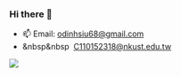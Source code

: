 ### Hi there 👋

<!-- - 🔭 I’m currently a student. -->
- 📫 Email: odinhsiu68@gmail.com
- &nbsp&nbsp&nbsp; C110152318@nkust.edu.tw


<!-- ![visitors](https://visitor-badge.glitch.me/badge?page_id=odinx123&left_color=green&right_color=red) -->

<img src="https://leetcard.jacoblin.cool/odinx123?theme=unicorn" />
<!--
![Leetcode Stats](https://leetcard.jacoblin.cool/odinx123?theme=unicorn) // now use
![Leetcode Stats](https://leetcard.jacoblin.cool/odinx123?ext=heatmap)
<img src="https://stats.justsong.cn/api/leetcode/?username=odinx123&theme=light" width="49%" />
-->

<!-- ![odin's github activity graph](https://github-readme-activity-graph.cyclic.app/graph?username=odinx123&theme=dracula) -->
